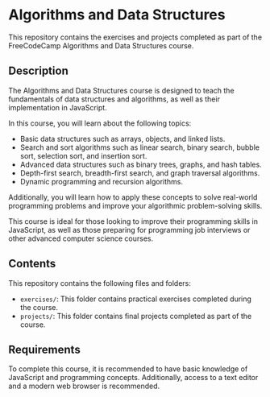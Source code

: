 # Algorithms and Data Structures

This repository contains the exercises and projects completed as part of the FreeCodeCamp Algorithms and Data Structures course.

## Description

The Algorithms and Data Structures course is designed to teach the fundamentals of data structures and algorithms, as well as their implementation in JavaScript.

In this course, you will learn about the following topics:

- Basic data structures such as arrays, objects, and linked lists.
- Search and sort algorithms such as linear search, binary search, bubble sort, selection sort, and insertion sort.
- Advanced data structures such as binary trees, graphs, and hash tables.
- Depth-first search, breadth-first search, and graph traversal algorithms.
- Dynamic programming and recursion algorithms.

Additionally, you will learn how to apply these concepts to solve real-world programming problems and improve your algorithmic problem-solving skills.

This course is ideal for those looking to improve their programming skills in JavaScript, as well as those preparing for programming job interviews or other advanced computer science courses.

## Contents

This repository contains the following files and folders:

- `exercises/`: This folder contains practical exercises completed during the course.
- `projects/`: This folder contains final projects completed as part of the course.

## Requirements

To complete this course, it is recommended to have basic knowledge of JavaScript and programming concepts. Additionally, access to a text editor and a modern web browser is recommended.
